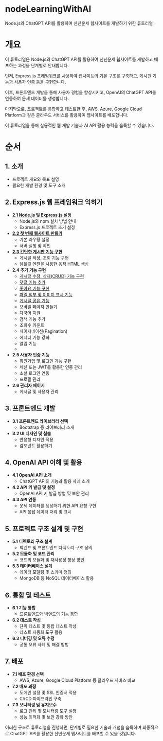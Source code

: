 # nodeLearningWithAI
Node.js와 ChatGPT API를 활용하여 신년운세 웹사이트를 개발하기 위한 튜토리얼

# 개요
이 튜토리얼은 Node.js와 ChatGPT API를 활용하여 신년운세 웹사이트를 개발하고 배포하는 과정을 단계별로 안내합니다.   

먼저, Express.js 프레임워크를 사용하여 웹사이트의 기본 구조를 구축하고, 게시판 기능과 사용자 인증 등을 구현합니다.   

이후, 프론트엔드 개발을 통해 사용자 경험을 향상시키고, OpenAI의 ChatGPT API를 연동하여 운세 데이터를 생성합니다.   

마지막으로, 프로젝트를 통합하고 테스트한 후, AWS, Azure, Google Cloud Platform과 같은 클라우드 서비스를 활용하여 웹사이트를 배포합니다.   

이 튜토리얼을 통해 실용적인 웹 개발 기술과 AI API 활용 능력을 습득할 수 있습니다. 

# 순서
## **1. 소개**
   - 프로젝트 개요와 목표 설명
   - 필요한 개발 환경 및 도구 소개

## **2. Express.js 웹 프레임워크 익히기**
   - [**2.1 Node.js 및 Express.js 설정**](2.install_nodejs.md)
     - Node.js와 npm 설치 방법 안내
     - Express.js 프로젝트 초기 설정
   - [**2.2 첫 번째 웹사이트 만들기**](2_2.first_website/2_2.first_website.md)
     - 기본 라우팅 설정
     - 서버 실행 및 확인
   - [**2.3 간단한 게시판 기능 구현**](2_3.simple_board/2_3.simple_board.md)
     - 게시글 작성, 조회 기능 구현
     - 템플릿 엔진을 사용한 동적 HTML 생성
   - **2.4 추가 기능 구현**
     - [게시글 수정, 삭제(CRUD) 기능 구현](2_4_1.board_crud/2_4_1.board_crud.md)
     - [댓글 기능 추가](2_4_2.board_comment/2_4_2.board_comment.md)
     - [좋아요 기능 구현](2_4_3.board_like/2_4_3.board_like.md)
     - [파일 첨부 및 이미지 표시 기능](2_4_4.board_upload/2_4_4.board_upload.md)
     - [게시글 공유 기능](2_4_5.board_share/2_4_5.board_share.md)
     - 모바일 페이지 만들기
     - 다국어 지원
     - 검색 기능 추가
     - 조회수 카운트
     - 페이지네이션(Pagination)
     - 에디터 기능 강화
     - 알림 기능
     - 
   - **2.5 사용자 인증 기능**
     - 회원가입 및 로그인 기능 구현
     - 세션 또는 JWT를 활용한 인증 관리
     - 소셜 로그인 연동
     - 프로필 관리
   - **2.6 관리자 페이지**
     - 게시글 및 사용자 관리

## **3. 프론트엔드 개발**
   - **3.1 프론트엔드 라이브러리 선택**
     - Bootstrap 등 라이브러리 소개
   - **3.2 UI 디자인 및 실습**
     - 반응형 디자인 적용
     - 컴포넌트 활용하기

## **4. OpenAI API 이해 및 활용**
   - **4.1 OpenAI API 소개**
     - ChatGPT API의 기능과 활용 사례 소개
   - **4.2 API 키 발급 및 설정**
     - OpenAI API 키 발급 방법 및 보안 관리
   - **4.3 API 연동**
     - 운세 데이터를 생성하기 위한 API 요청 구현
     - API 응답 데이터 처리 및 표시

## **5. 프로젝트 구조 설계 및 구현**
   - **5.1 디렉토리 구조 설계**
     - 백엔드 및 프론트엔드 디렉토리 구조 정의
   - **5.2 모듈화 및 코드 관리**
     - 코드의 모듈화 및 재사용성 향상 방안
   - **5.3 데이터베이스 설계**
     - 데이터 모델링 및 스키마 정의
     - MongoDB 등 NoSQL 데이터베이스 활용

## **6. 통합 및 테스트**
   - **6.1 기능 통합**
     - 프론트엔드와 백엔드의 기능 통합
   - **6.2 테스트 작성**
     - 단위 테스트 및 통합 테스트 작성
     - 테스트 자동화 도구 활용
   - **6.3 디버깅 및 오류 수정**
     - 공통 오류 사례 및 해결 방법

## **7. 배포**
   - **7.1 배포 환경 선택**
     - AWS, Azure, Google Cloud Platform 등 클라우드 서비스 비교
   - **7.2 배포 과정**
     - 도메인 설정 및 SSL 인증서 적용
     - CI/CD 파이프라인 구축
   - **7.3 모니터링 및 유지보수**
     - 로그 관리 및 모니터링 도구 설정
     - 성능 최적화 및 보안 강화 방안

이러한 구조로 튜토리얼을 진행하면, 단계별로 필요한 기술과 개념을 습득하며 최종적으로 ChatGPT API를 활용한 신년운세 웹사이트를 배포할 수 있을 것입니다. 
